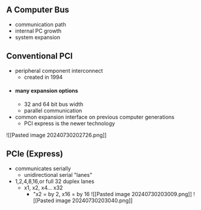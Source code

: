 ## A Computer Bus
-   communication path
- internal PC growth
- system expansion

## Conventional PCI
- peripheral component interconnect
	- created in 1994
- #### many expansion options 
	- 32 and 64 bit bus width 
	- parallel communication 
- common expansion interface on previous computer generations 
	- PCI express is the newer technology

![[Pasted image 20240730202726.png]]

## PCIe (Express)
- communicates serially 
	- unidirectional serial "lanes"
- 1,2,4,8,16,or full 32 duplex lanes
	- x1, x2, x4... x32
		- "x2 = by 2, x16 = by 16
![[Pasted image 20240730203009.png]]
![[Pasted image 20240730203040.png]]

